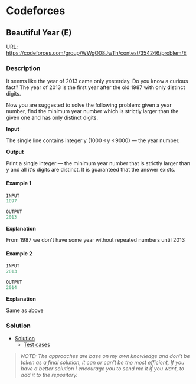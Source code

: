# Codeforces

## Beautiful Year (E)
URL: https://codeforces.com/group/WWgO08JwTh/contest/354246/problem/E

### Description

It seems like the year of 2013 came only yesterday. Do you know a curious fact? The year of 2013 is the first year after the old 1987 with only distinct digits.

Now you are suggested to solve the following problem: given a year number, find the minimum year number which is strictly larger than the given one and has only distinct digits.

**Input**

The single line contains integer y (1000 ≤ y ≤ 9000) — the year number.

**Output**

Print a single integer — the minimum year number that is strictly larger than y and all it's digits are distinct. It is guaranteed that the answer exists.

#### Example 1
```java
INPUT
1897

OUTPUT
2013
```
**Explanation**

From 1987 we don't have some year without repeated numbers until 2013

#### Example 2
```java
INPUT
2013

OUTPUT
2014
```
**Explanation**

Same as above

### Solution

* [Solution](Solution.java)
  * [Test cases](../../../../test/java/codeforces/beautifulyear/SolutionTest.java)

> *NOTE: The approaches are base on my own knowledge and don't be taken as a final solution, it can or can't be the most efficient, If you have a better solution I encourage you to send me it if you want, to add it to the repository.*  